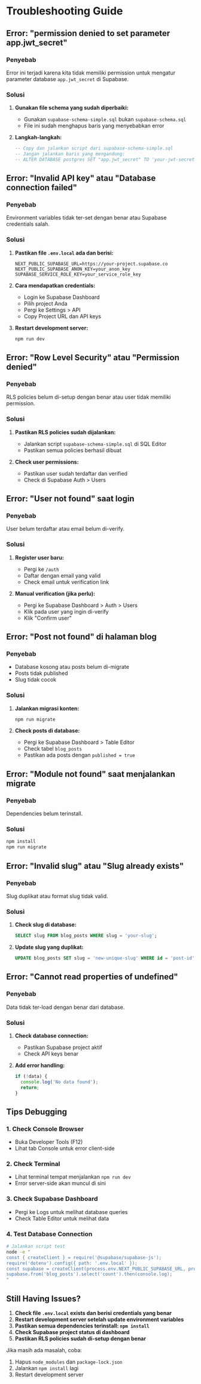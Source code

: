 # Troubleshooting Guide

## Error: "permission denied to set parameter app.jwt_secret"

### Penyebab
Error ini terjadi karena kita tidak memiliki permission untuk mengatur parameter database `app.jwt_secret` di Supabase.

### Solusi
1. **Gunakan file schema yang sudah diperbaiki:**
   - Gunakan `supabase-schema-simple.sql` bukan `supabase-schema.sql`
   - File ini sudah menghapus baris yang menyebabkan error

2. **Langkah-langkah:**
   ```sql
   -- Copy dan jalankan script dari supabase-schema-simple.sql
   -- Jangan jalankan baris yang mengandung:
   -- ALTER DATABASE postgres SET "app.jwt_secret" TO 'your-jwt-secret';
   ```

## Error: "Invalid API key" atau "Database connection failed"

### Penyebab
Environment variables tidak ter-set dengan benar atau Supabase credentials salah.

### Solusi
1. **Pastikan file `.env.local` ada dan berisi:**
   ```env
   NEXT_PUBLIC_SUPABASE_URL=https://your-project.supabase.co
   NEXT_PUBLIC_SUPABASE_ANON_KEY=your_anon_key
   SUPABASE_SERVICE_ROLE_KEY=your_service_role_key
   ```

2. **Cara mendapatkan credentials:**
   - Login ke Supabase Dashboard
   - Pilih project Anda
   - Pergi ke Settings > API
   - Copy Project URL dan API keys

3. **Restart development server:**
   ```bash
   npm run dev
   ```

## Error: "Row Level Security" atau "Permission denied"

### Penyebab
RLS policies belum di-setup dengan benar atau user tidak memiliki permission.

### Solusi
1. **Pastikan RLS policies sudah dijalankan:**
   - Jalankan script `supabase-schema-simple.sql` di SQL Editor
   - Pastikan semua policies berhasil dibuat

2. **Check user permissions:**
   - Pastikan user sudah terdaftar dan verified
   - Check di Supabase Auth > Users

## Error: "User not found" saat login

### Penyebab
User belum terdaftar atau email belum di-verify.

### Solusi
1. **Register user baru:**
   - Pergi ke `/auth`
   - Daftar dengan email yang valid
   - Check email untuk verification link

2. **Manual verification (jika perlu):**
   - Pergi ke Supabase Dashboard > Auth > Users
   - Klik pada user yang ingin di-verify
   - Klik "Confirm user"

## Error: "Post not found" di halaman blog

### Penyebab
- Database kosong atau posts belum di-migrate
- Posts tidak published
- Slug tidak cocok

### Solusi
1. **Jalankan migrasi konten:**
   ```bash
   npm run migrate
   ```

2. **Check posts di database:**
   - Pergi ke Supabase Dashboard > Table Editor
   - Check tabel `blog_posts`
   - Pastikan ada posts dengan `published = true`

## Error: "Module not found" saat menjalankan migrate

### Penyebab
Dependencies belum terinstall.

### Solusi
```bash
npm install
npm run migrate
```

## Error: "Invalid slug" atau "Slug already exists"

### Penyebab
Slug duplikat atau format slug tidak valid.

### Solusi
1. **Check slug di database:**
   ```sql
   SELECT slug FROM blog_posts WHERE slug = 'your-slug';
   ```

2. **Update slug yang duplikat:**
   ```sql
   UPDATE blog_posts SET slug = 'new-unique-slug' WHERE id = 'post-id';
   ```

## Error: "Cannot read properties of undefined"

### Penyebab
Data tidak ter-load dengan benar dari database.

### Solusi
1. **Check database connection:**
   - Pastikan Supabase project aktif
   - Check API keys benar

2. **Add error handling:**
   ```javascript
   if (!data) {
     console.log('No data found');
     return;
   }
   ```

## Tips Debugging

### 1. Check Console Browser
- Buka Developer Tools (F12)
- Lihat tab Console untuk error client-side

### 2. Check Terminal
- Lihat terminal tempat menjalankan `npm run dev`
- Error server-side akan muncul di sini

### 3. Check Supabase Dashboard
- Pergi ke Logs untuk melihat database queries
- Check Table Editor untuk melihat data

### 4. Test Database Connection
```bash
# Jalankan script test
node -e "
const { createClient } = require('@supabase/supabase-js');
require('dotenv').config({ path: '.env.local' });
const supabase = createClient(process.env.NEXT_PUBLIC_SUPABASE_URL, process.env.SUPABASE_SERVICE_ROLE_KEY);
supabase.from('blog_posts').select('count').then(console.log);
"
```

## Still Having Issues?

1. **Check file `.env.local` exists dan berisi credentials yang benar**
2. **Restart development server setelah update environment variables**
3. **Pastikan semua dependencies terinstall: `npm install`**
4. **Check Supabase project status di dashboard**
5. **Pastikan RLS policies sudah di-setup dengan benar**

Jika masih ada masalah, coba:
1. Hapus `node_modules` dan `package-lock.json`
2. Jalankan `npm install` lagi
3. Restart development server
